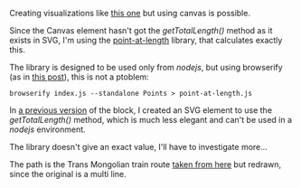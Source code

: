 Creating visualizations like [this one](http://bl.ocks.org/rveciana/8464690) but using canvas is possible.

Since the Canvas element hasn't got the *getTotalLength()* method as it exists in SVG, I'm using the [point-at-length](https://github.com/substack/point-at-length) library, that calculates exactly this.

The library is designed to be used only from *nodejs*, but using browserify (as in [this post](http://www.ryandaigle.com/a/expose-javascript-api-with-browserify)), this is not a ptoblem:

    browserify index.js --standalone Points > point-at-length.js

In [a previous version](http://bl.ocks.org/rveciana/502db152b70cddfd554e9d48ee23e279) of the block, I created an SVG element to use the *getTotalLength()* method, which is much less elegant and can't be used in a *nodejs* environment.

The library doesn't give an exact value, I'll have to investigate more...

The path is the Trans Mongolian train route [taken from here](http://gisforthought.com/trans-siberian-on-github) but redrawn, since the original is a multi line.
